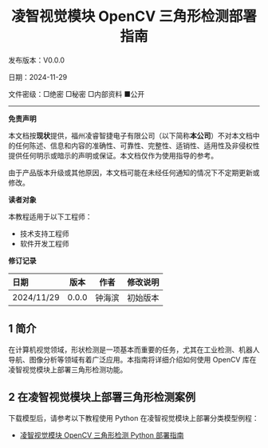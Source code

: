 <h1 align="center">凌智视觉模块 OpenCV 三角形检测部署指南</h1>

发布版本：V0.0.0

日期：2024-11-29

文件密级：□绝密 □秘密 □内部资料 ■公开  

---

**免责声明**  

本文档按**现状**提供，福州凌睿智捷电子有限公司（以下简称**本公司**）不对本文档中的任何陈述、信息和内容的准确性、可靠性、完整性、适销性、适用性及非侵权性提供任何明示或暗示的声明或保证。本文档仅作为使用指导的参考。  

由于产品版本升级或其他原因，本文档可能在未经任何通知的情况下不定期更新或修改。  

**读者对象**  

本教程适用于以下工程师：  

- 技术支持工程师  
- 软件开发工程师  

**修订记录**  

| **日期**     | **版本** | **作者** | **修改说明** |
|:-----------| -------- |--------| ------------ |
| 2024/11/29 | 0.0.0    | 钟海滨    | 初始版本     |

## 1 简介

在计算机视觉领域，形状检测是一项基本而重要的任务，尤其在工业检测、机器人导航、图像分析等领域有着广泛应用。本指南将详细介绍如何使用 OpenCV 库在凌智视觉模块上部署三角形检测功能。

## 2 在凌智视觉模块上部署三角形检测案例

下载模型后，请参考以下教程使用 Python 在凌智视觉模块上部署分类模型例程：

- [凌智视觉模块 OpenCV 三角形检测 Python 部署指南](./python/README.md)


